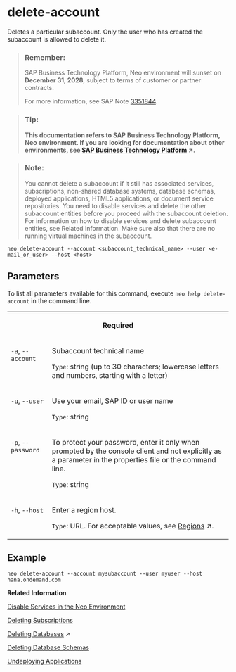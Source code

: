 <!-- loio8bd95529c8ae4ccf883095c5f43e38e1 -->

# delete-account

Deletes a particular subaccount. Only the user who has created the subaccount is allowed to delete it.



> ### Remember:  
> SAP Business Technology Platform, Neo environment will sunset on **December 31, 2028**, subject to terms of customer or partner contracts.
> 
> For more information, see SAP Note [3351844](https://me.sap.com/notes/3351844).

> ### Tip:  
> **This documentation refers to SAP Business Technology Platform, Neo environment. If you are looking for documentation about other environments, see [SAP Business Technology Platform](https://help.sap.com/viewer/65de2977205c403bbc107264b8eccf4b/Cloud/en-US/6a2c1ab5a31b4ed9a2ce17a5329e1dd8.html "SAP Business Technology Platform (SAP BTP) is an integrated offering comprised of the following technology portfolios: application development; process automation; integration; data, analytics, and enterprise planning; artificial intelligence. The platform offers users the ability to turn data into business value, compose end-to-end business processes, connect entire IT landscapes, and personalize, build and extend SAP applications. This reduces the overall total cost of ownership maintaining SAP landscapes and third-party software across end-to-end business processes.") :arrow_upper_right:.**



> ### Note:  
> You cannot delete a subaccount if it still has associated services, subscriptions, non-shared database systems, database schemas, deployed applications, HTML5 applications, or document service repositories. You need to disable services and delete the other subaccount entities before you proceed with the subaccount deletion. For information on how to disable services and delete subaccount entities, see Related Information. Make sure also that there are no running virtual machines in the subaccount.



```
neo delete-account --account <subaccount_technical_name> --user <e-mail_or_user> --host <host>
```



## Parameters

To list all parameters available for this command, execute `neo help delete-account` in the command line.


<table>
<tr>
<th valign="top" colspan="2">

Required

</th>
</tr>
<tr>
<td valign="top">

`-a`, `--account`

</td>
<td valign="top">

Subaccount technical name

`Type`: string \(up to 30 characters; lowercase letters and numbers, starting with a letter\)

</td>
</tr>
<tr>
<td valign="top">

`-u`, `--user`

</td>
<td valign="top">

Use your email, SAP ID or user name

`Type`: string

</td>
</tr>
<tr>
<td valign="top">

`-p`, `--password`

</td>
<td valign="top">

To protect your password, enter it only when prompted by the console client and not explicitly as a parameter in the properties file or the command line.

`Type`: string

</td>
</tr>
<tr>
<td valign="top">

`-h`, `--host`

</td>
<td valign="top">

Enter a region host.

`Type`: URL. For acceptable values, see [Regions](https://help.sap.com/viewer/65de2977205c403bbc107264b8eccf4b/Cloud/en-US/350356d1dc314d3199dca15bd2ab9b0e.html "You can deploy applications in different regions. Each region represents a geographical location (for example, Europe, US East) where applications, data, or services are hosted.") :arrow_upper_right:.

</td>
</tr>
</table>



## Example

```
neo delete-account --account mysubaccount --user myuser --host hana.ondemand.com
```

**Related Information**  


[Disable Services in the Neo Environment](../30-development-neo/using-services-in-the-neo-environment-a32d3d5.md#loiobb93d85070b14ac280f57fbee6044a73 "In the Neo environment, you might need to disable services so that they are not available to subaccount members.")

[Deleting Subscriptions](unsubscribe-862d00e.md "Removes the subscription to a provider Java application from a consumer subaccount.")

[Deleting Databases](https://help.sap.com/viewer/d4790b2de2f4429db6f3dff54e4d7b3a/Cloud/en-US/6cc1db5f30214321833fc8ca77e4ee8f.html "An overview of the different tasks you can perform to administer databases in the Neo environment.") :arrow_upper_right:

[Deleting Database Schemas](delete-schema-82a9911.md "This command deletes the specified schema, including all data it contains. A schema cannot be deleted if it is still bound to an application. To enforce the deletion, use the force parameter but bear in mind that this will also delete all bindings that still exist.")

[Undeploying Applications](undeploy-7e09b85.md "Undeploying an application removes it from SAP BTP. To undeploy an application, you have to stop it first.")

